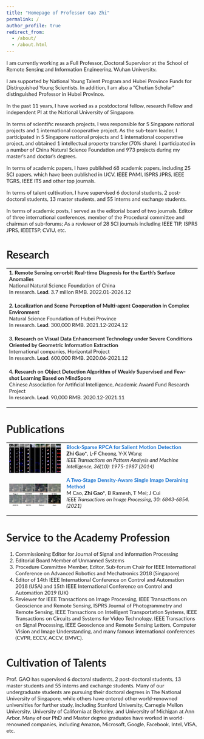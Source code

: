 ```yaml
---
title: "Homepage of Professor Gao Zhi"
permalink: /
author_profile: true
redirect_from: 
  - /about/
  - /about.html
---
```


I am currently working as a Full Professor, Doctoral Supervisor at the School of Remote Sensing and Information Engineering, Wuhan University. 

I am supported by National Young Talent Program and Hubei Province Funds for Distinguished Young Scientists. In addition, I am also a "Chutian Scholar" distinguished Professor in Hubei Province. 

In the past 11 years, I have worked as a postdoctoral fellow, research Fellow and independent PI at the National University of Singapore. 

In terms of scientific research projects, I was responsible for 5 Singapore national projects and 1 international cooperative project. As the sub-team leader, I participated in 5 Singapore national projects and 1 international cooperative project, and obtained 1 intellectual property transfer (70% share). I participated in a number of China Natural Science Foundation and 973 projects during my master’s and doctor’s degrees. 

In terms of academic papers, I have published 68 academic papers, including 25 SCI papers, which have been published in IJCV, IEEE PAMI, ISPRS JPRS, IEEE TGRS, IEEE ITS and other top journals. 

In terms of talent cultivation, I have supervised 6 doctoral students, 2 post-doctoral students, 13 master students, and 55 interns and exchange students. 

In terms of academic posts, I served as the editorial board of two journals. Editor of three international conferences, member of the Procedural committee and chairman of sub-forums; As a reviewer of 28 SCI journals including IEEE TIP, ISPRS JPRS, IEEETSP, CVIU, etc.

# Research

<!-- ################################  CONTENT START  #######################################-->
<table width="100%" align="center" border="0" cellspacing="0" cellpadding="0" style="font-size:1em">
   <tbody>
   <!-- ------------ Paper Start  ----------------- -->
    <tr>
      <!-- <td width="30%">
         <img src="../images/paper2019a.png">
      </td> -->
      <td valign="top" width="70%">
        <!-- <a href="https://ieeexplore.ieee.org/document/8629321">  -->
          <strong>1. Remote Sensing on-orbit Real-time Diagnosis for the Earth’s Surface Anomalies</strong> 
        <!-- </a> -->
    <br>
        National Natural Science Foundation of China 
    <br>
        In research. <strong>Lead</strong>. 3.7 millon RMB. 2022.01-2026.12
        <p></p>
        <p></p>
      </td>
    </tr>    
    <!-- ------------ Paper End ----------------- --> 
   <!-- ------------ Paper Start  ----------------- -->
    <tr>
      <!-- <td width="30%">
         <img src="../images/paper2019a.png">
      </td> -->
      <td valign="top" width="70%">
        <!-- <a href="https://ieeexplore.ieee.org/document/8629321">  -->
          <strong>2. Localization and Scene Perception of Multi-agent Cooperation in Complex Environment</strong> 
        <!-- </a> -->
    <br>
        Natural Science Foundation of Hubei Province
    <br>
        In research. <strong>Lead</strong>. 300,000 RMB. 2021.12-2024.12
        <p></p>
        <p></p>
      </td>
    </tr>    
    <!-- ------------ Paper End ----------------- -->    
    <!-- ------------ Paper Start  ----------------- -->
    <tr>
      <!-- <td width="30%">
         <img src="../images/paper2019a.png">
      </td> -->
      <td valign="top" width="70%">
        <!-- <a href="https://ieeexplore.ieee.org/document/8629321">  -->
          <papertitle>3. Research on Visual Data Enhancement Technology under Severe Conditions Oriented by Geometric Information Extraction</papertitle> 
        <!-- </a> -->
    <br>
        International companies, Horizontal Project 
    <br>
        In research. <strong>Lead</strong>. 600,000 RMB. 2020.06-2021.12
        <p></p>
        <p></p>
      </td>
    </tr>    
    <!-- ------------ Paper End ----------------- -->   
    <!-- ------------ Paper Start  ----------------- -->
    <!-- <tr>
      <td valign="top" width="70%">
          <papertitle>4. Multi-source Optical Satellite Remote Sensing Image Intelligent Processing and Quantitative Information Extraction</papertitle>
    <br>
        Natural Science Foundation of Hubei Province, Innovation Group Project
    <br>
        in research. Participated. 500,000 RMB. 2020.03-2023.03
        <p></p>
        <p></p>
      </td>
    </tr>     -->
    <!-- ------------ Paper End ----------------- -->  
    <!-- ------------ Paper Start  ----------------- -->
    <tr>
      <!-- <td width="30%">
         <img src="../images/paper2019a.png">
      </td> -->
      <td valign="top" width="70%">
        <!-- <a href="https://ieeexplore.ieee.org/document/8629321">  -->
          <strong>4. Research on Object Detection Algorithm of Weakly Supervised and Few-shot Learning Based on MindSpore</strong> 
        <!-- </a> -->
    <br>
        Chinese Association for Artificial Intelligence, Academic Award Fund Research Project 
    <br>
        In research. <strong>Lead</strong>. 90,000 RMB. 2020.12-2021.11
        <p></p>
        <p></p>
      </td>
    </tr>    
    <!-- ------------ Paper End ----------------- -->         
    
</tbody></table>

# Publications
<table width="100%" align="center" border="0" cellspacing="0" cellpadding="0">
   <tbody>
    <!-- ------------ Paper Start  ----------------- -->
    <tr>
      <td width="30%">
         <img src="../images/paper_Gao_TPAMI_2014.png">
      </td>
      <td valign="top" width="70%">
        <a href="https://ieeexplore.ieee.org/document/6781644"> 
          <papertitle>Block‐Sparse RPCA for Salient Motion Detection</papertitle> 
        </a>
    <br>
        <strong>Zhi Gao*</strong>, L‐F Cheong, Y‐X Wang
    <br>
        <em>IEEE Transactions on Pattern Analysis and Machine Intelligence, 36(10): 1975‐1987 (2014)</em> <br>
        <!-- <a href="https://ieeexplore.ieee.org/document/8629321">Link</a> -->
        <p></p>
        <p></p>
      </td>
    </tr>    
    <!-- ------------ Paper End ----------------- -->  
    <!-- ------------ Paper Start  ----------------- -->
    <tr>
      <td width="30%">
         <img src="../images/paper_Cao_TIP_2021b.png">
      </td>
      <td valign="top" width="70%">
        <a href="https://ieeexplore.ieee.org/document/9499966"> 
          <papertitle>A Two-Stage Density-Aware Single Image Deraining Method</papertitle> 
        </a>
    <br>
        M Cao, <strong>Zhi Gao*</strong>, B Ramesh, T Mei; J Cui
    <br>
        <em>IEEE Transactions on Image Processing, 30: 6843-6854.(2021)</em> <br>
        <!-- <a href="https://ieeexplore.ieee.org/document/8629321">Link</a> -->
        <p></p>
        <p></p>
      </td>
    </tr>    
    <!-- ------------ Paper End ----------------- -->    
        
</tbody></table>


# Service to the Academy Profession

1.	Commissioning Editor for Journal of Signal and information Processing
2.	Editorial Board Member of Unmanned Systems
3.	Procedure Committee Member, Editor, Sub-forum Chair for IEEE International Conference on Advanced Robotics and Mechatronics 2018 (Singapore)
4.	Editor of 14th IEEE International Conference on Control and Automation 2018 (USA) and 15th IEEE International Conference on Control and Automation 2019 (UK) 
5.	Reviewer for IEEE Transactions on Image Processing, IEEE Transactions on Geoscience and Remote Sensing, ISPRS Journal of Photogrammetry and Remote Sensing, IEEE Transactions on Intelligent Transportation Systems, IEEE Transactions on Circuits and Systems for Video Technology, IEEE Transactions on Signal Processing, IEEE Geoscience and Remote Sensing Letters, Computer Vision and Image Understanding, and many famous international conferences (CVPR, ECCV,  ACCV,  BMVC).


# Cultivation of Talents

Prof. GAO has supervised 6 doctoral students, 2 post-doctoral students, 13 master students and 55 interns and exchange students. Many of our undergraduate students are pursuing their doctoral degrees in The National University of Singapore, while others have entered other world-renowned universities for further study, including Stanford University, Carnegie Mellon University, University of California at Berkeley, and University of Michigan at Ann Arbor. Many of our PhD and Master degree graduates have worked in world-renowned companies, including Amazon, Microsoft, Google, Facebook, Intel, VISA, etc.


<style type="text/css">
    /* Color scheme stolen from Sergey Karayev */
    a {
    color: #1772d0;
    text-decoration:none !important;
    }
    a:focus, a:hover {
    color: #f09228;
    text-decoration:none !important;
    }
    table,td,th,tr{
    	border:none !important;
    }
    body,td,th,tr,p,a {
    font-family: 'Lato', Verdana, Helvetica, sans-serif;
    }
    strong {
    font-family: 'Lato', Verdana, Helvetica, sans-serif;
    }
    heading {
    font-family: 'Lato', Verdana, Helvetica, sans-serif;
    }
    papertitle {
    font-family: 'Lato', Verdana, Helvetica, sans-serif;
    font-weight: 700
    }
    name {
    font-family: 'Lato', Verdana, Helvetica, sans-serif;
    }
    .one
    {
    width: 160px;
    height: 160px;
    position: relative;
    }
    .two
    {
    width: 160px;
    height: 160px;
    position: absolute;
    transition: opacity .2s ease-in-out;
    -moz-transition: opacity .2s ease-in-out;
    -webkit-transition: opacity .2s ease-in-out;
    }
    .fade {
     transition: opacity .2s ease-in-out;
     -moz-transition: opacity .2s ease-in-out;
     -webkit-transition: opacity .2s ease-in-out;
    }
    span.highlight {
        background-color: #ffffd0;
    }
</style>




